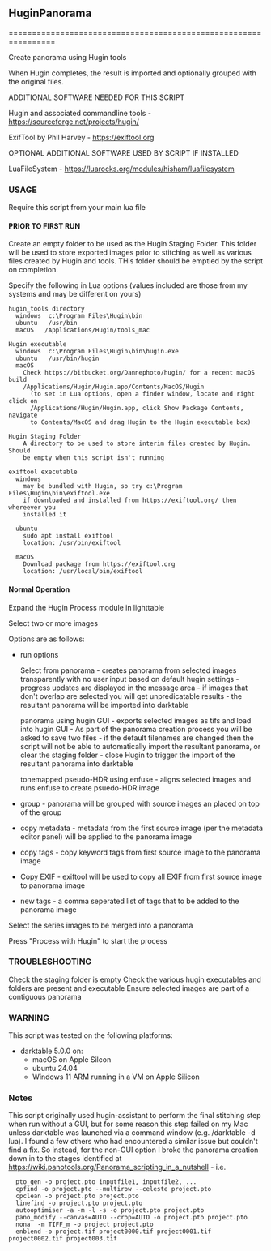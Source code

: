 ## HuginPanorama

 ================================================================

Create panorama using Hugin tools 

When Hugin completes, the result is imported and optionally grouped with the original files.

ADDITIONAL SOFTWARE NEEDED FOR THIS SCRIPT

Hugin and associated commandline tools - https://sourceforge.net/projects/hugin/

ExifTool by Phil Harvey - https://exiftool.org

OPTIONAL ADDITIONAL SOFTWARE USED BY SCRIPT IF INSTALLED

LuaFileSystem - https://luarocks.org/modules/hisham/luafilesystem


### USAGE

Require this script from your main lua file

#### PRIOR TO FIRST RUN
  Create an empty folder to be used as the Hugin  Staging Folder. 
  This folder will be used to store exported images prior to stitching as well as various files created by Hugin and tools.
  THis folder should be emptied by the script on completion.

  Specify the following in Lua options (values included are those from my systems and may be different on yours)

    hugin_tools directory
      windows  c:\Program Files\Hugin\bin
      ubuntu   /usr/bin
      macOS   /Applications/Hugin/tools_mac

    Hugin executable
      windows  c:\Program Files\Hugin\bin\hugin.exe
      ubuntu   /usr/bin/hugin
      macOS 
        Check https://bitbucket.org/Dannephoto/hugin/ for a recent macOS build 
        /Applications/Hugin/Hugin.app/Contents/MacOS/Hugin
          (to set in Lua options, open a finder window, locate and right click on 
          /Applications/Hugin/Hugin.app, click Show Package Contents, navigate 
          to Contents/MacOS and drag Hugin to the Hugin executable box)
    
    Hugin Staging Folder
        A directory to be used to store interim files created by Hugin. Should 
        be empty when this script isn't running

    exiftool executable
      windows 
        may be bundled with Hugin, so try c:\Program Files\Hugin\bin\exiftool.exe
        if downloaded and installed from https://exiftool.org/ then whereever you 
        installed it
        
      ubuntu 
        sudo apt install exiftool
        location: /usr/bin/exiftool

      macOS
        Download package from https://exiftool.org
        location: /usr/local/bin/exiftool
        

    
#### Normal Operation

Expand the Hugin Process module in lighttable
  
Select two or more images

Options are as follows:

  - run options
    
    Select from
      panorama - creates panorama from selected images transparently with no user input based on default hugin settings
               - progress updates are displayed in the message area
               - if images that don't overlap are selected you will get unpredicatable results
               - the resultant panorama will be imported into darktable
      
      panorama using hugin GUI - exports selected images as tifs and load into hugin GUI
                               - As part of the panorama creation process you will be asked to save two files
                               - if the default filenames are changed then the script will not be able to automatically import the resultant panorama, or clear the staging folder
                              - close Hugin to trigger the import of the resultant panorama into darktable
      
      tonemapped pseudo-HDR using enfuse - aligns selected images and runs enfuse to create psuedo-HDR image


  - group - panorama will be grouped with source images an placed on top of the group
  - copy metadata - metadata from the first source image (per the metadata editor panel) will be applied to the panorama image
  - copy tags - copy keyword tags from first source image to  the panorama image
  - Copy EXIF - exiftool will be used to copy all EXIF from first source image to panorama image
  - new tags - a comma seperated list of tags that to be added to the panorama image

Select the series images to be merged into a panorama 

Press "Process with Hugin" to start the process
  
### TROUBLESHOOTING
Check the staging folder is empty
Check the various hugin executables and folders are present and executable
Ensure selected images are part of a contiguous panorama


### WARNING
This script was tested on the following platforms:
  - darktable 5.0.0 on:
    - macOS on Apple Silcon
    - ubuntu 24.04
    - Windows 11 ARM running in a VM on Apple Silicon

### Notes
This script originally used hugin-assistant to perform the final stitching step when run without a GUI, but for some reason this step failed on my Mac unless darktable was launched via a command window (e.g. /darktable -d lua). I found a few others who had encountered a similar issue but couldn't find a fix. So instead, for the non-GUI option I broke the panorama creation down in to the stages identified at https://wiki.panotools.org/Panorama_scripting_in_a_nutshell - i.e.
  
      pto_gen -o project.pto inputfile1, inputfile2, ...
      cpfind -o project.pto --multirow --celeste project.pto
      cpclean -o project.pto project.pto
      linefind -o project.pto project.pto
      autooptimiser -a -m -l -s -o project.pto project.pto
      pano_modify --canvas=AUTO --crop=AUTO -o project.pto project.pto
      nona  -m TIFF_m -o project project.pto
      enblend -o project.tif project0000.tif project0001.tif project0002.tif project003.tif

